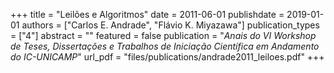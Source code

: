 +++
title = "Leilões e Algoritmos"
date = 2011-06-01
publishdate = 2019-01-01
authors = ["Carlos E. Andrade", "Flávio K. Miyazawa"]
publication_types = ["4"]
abstract = ""
featured = false
publication = "*Anais do VI Workshop de Teses, Dissertações e Trabalhos de Iniciação Científica em Andamento do IC-UNICAMP*"
url_pdf = "files/publications/andrade2011_leiloes.pdf"
+++
